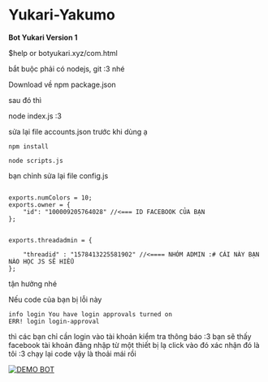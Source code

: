 # Yukari-Yakumo

**Bot Yukari Version 1**

$help or botyukari.xyz/com.html

bắt buộc phải có nodejs, git :3 nhé

Download về npm package.json 

sau đó thì 

node index.js :3 

sửa lại file accounts.json trước khi dùng ạ 

```
npm install 
```

```
node scripts.js
```

bạn chỉnh sửa lại file config.js 
```

exports.numColors = 10;
exports.owner = {
    "id": "100009205764028" //<=== ID FACEBOOK CỦA BẠN
};


exports.threadadmin = {

    "threadid" : "1578413225581902" //<==== NHÓM ADMIN :# CÁI NÀY BẠN NÀO HỌC JS SẼ HIỂU
};
```

tận hưởng nhé

Nếu code của bạn bị lỗi này

```
info login You have login approvals turned on 
ERR! login login-approval 
```
thì các bạn chỉ cần login vào tài khoản kiểm tra thông báo :3
bạn sẽ thấy facebook tài khoản đăng nhập từ một thiết bị lạ
click vào đó xác nhận đó là tôi :3 chạy lại code vậy là thoải mái rồi 



[![DEMO BOT](https://i.ytimg.com/vi_webp/sPxYlhMkZtU/sddefault.webp)](https://www.youtube.com/watch?v=2lKQw6O3oHo "DEMO YUKARI BOT")
